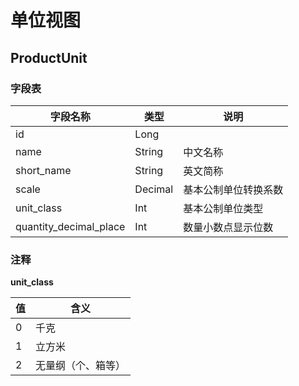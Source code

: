 # 单位视图

## ProductUnit

### 字段表

| 字段名称               | 类型    | 说明                 |
| ---------------------- | ------- | -------------------- |
| id                     | Long    |                      |
| name                   | String  | 中文名称             |
| short_name             | String  | 英文简称             |
| scale                  | Decimal | 基本公制单位转换系数 |
| unit_class             | Int     | 基本公制单位类型     |
| quantity_decimal_place | Int     | 数量小数点显示位数   |

### 注释

**unit_class**

| 值   | 含义               |
| ---- | ------------------ |
| 0    | 千克               |
| 1    | 立方米             |
| 2    | 无量纲（个、箱等） |

